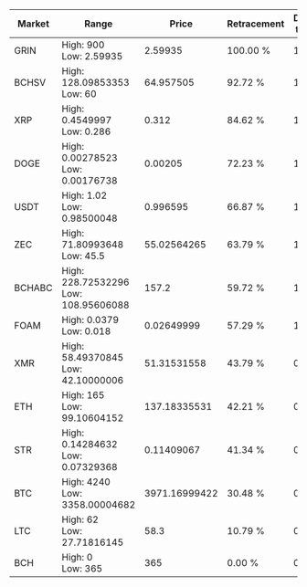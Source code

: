| Market | Range | Price| Retracement | Doubles to 50% |
| --- | --- | --- | --- | --- |
| GRIN | High: 900<br />Low: 2.59935 | 2.59935 | 100.00 % | 173.62 |
| BCHSV | High: 128.09853353<br />Low: 60 | 64.957505 | 92.72 % | 1.45 |
| XRP | High: 0.4549997<br />Low: 0.286 | 0.312 | 84.62 % | 1.19 |
| DOGE | High: 0.00278523<br />Low: 0.00176738 | 0.00205 | 72.23 % | 1.11 |
| USDT | High: 1.02<br />Low: 0.98500048 | 0.996595 | 66.87 % | 1.01 |
| ZEC | High: 71.80993648<br />Low: 45.5 | 55.02564265 | 63.79 % | 1.07 |
| BCHABC | High: 228.72532296<br />Low: 108.95606088 | 157.2 | 59.72 % | 1.07 |
| FOAM | High: 0.0379<br />Low: 0.018 | 0.02649999 | 57.29 % | 1.05 |
| XMR | High: 58.49370845<br />Low: 42.10000006 | 51.31531558 | 43.79 % | 0.00 |
| ETH | High: 165<br />Low: 99.10604152 | 137.18335531 | 42.21 % | 0.00 |
| STR | High: 0.14284632<br />Low: 0.07329368 | 0.11409067 | 41.34 % | 0.00 |
| BTC | High: 4240<br />Low: 3358.00004682 | 3971.16999422 | 30.48 % | 0.00 |
| LTC | High: 62<br />Low: 27.71816145 | 58.3 | 10.79 % | 0.00 |
| BCH | High: 0<br />Low: 365 | 365 | 0.00 % | 0.00 |
